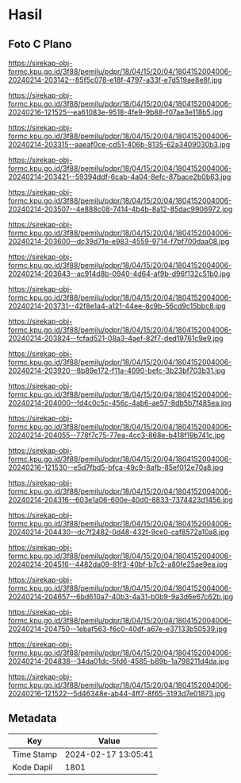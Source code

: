 # Hasil

## Foto C Plano

https://sirekap-obj-formc.kpu.go.id/3f88/pemilu/pdpr/18/04/15/20/04/1804152004006-20240214-203142--85f5c078-e18f-4797-a33f-e7d519ae8e8f.jpg

https://sirekap-obj-formc.kpu.go.id/3f88/pemilu/pdpr/18/04/15/20/04/1804152004006-20240216-121525--ea61083e-9518-4fe9-9b88-f07ae3e118b5.jpg

https://sirekap-obj-formc.kpu.go.id/3f88/pemilu/pdpr/18/04/15/20/04/1804152004006-20240214-203315--aaeaf0ce-cd51-406b-8135-62a3409030b3.jpg

https://sirekap-obj-formc.kpu.go.id/3f88/pemilu/pdpr/18/04/15/20/04/1804152004006-20240214-203421--59394ddf-6cab-4a04-8efc-87bace2b0b63.jpg

https://sirekap-obj-formc.kpu.go.id/3f88/pemilu/pdpr/18/04/15/20/04/1804152004006-20240214-203507--4e888c08-7414-4b4b-8a12-85dac9906972.jpg

https://sirekap-obj-formc.kpu.go.id/3f88/pemilu/pdpr/18/04/15/20/04/1804152004006-20240214-203600--dc39d71e-e983-4559-9714-f7bf700daa08.jpg

https://sirekap-obj-formc.kpu.go.id/3f88/pemilu/pdpr/18/04/15/20/04/1804152004006-20240214-203643--ac914d8b-0940-4d64-af9b-d96f132c51b0.jpg

https://sirekap-obj-formc.kpu.go.id/3f88/pemilu/pdpr/18/04/15/20/04/1804152004006-20240214-203731--42f8e1a4-a121-44ee-8c9b-56cd9c15bbc8.jpg

https://sirekap-obj-formc.kpu.go.id/3f88/pemilu/pdpr/18/04/15/20/04/1804152004006-20240214-203824--fcfad521-08a3-4aef-82f7-ded19761c9e9.jpg

https://sirekap-obj-formc.kpu.go.id/3f88/pemilu/pdpr/18/04/15/20/04/1804152004006-20240214-203920--8b89e172-f11a-4090-befc-3b23bf703b31.jpg

https://sirekap-obj-formc.kpu.go.id/3f88/pemilu/pdpr/18/04/15/20/04/1804152004006-20240214-204000--fd4c0c5c-456c-4ab6-ae57-8db5b7f485ea.jpg

https://sirekap-obj-formc.kpu.go.id/3f88/pemilu/pdpr/18/04/15/20/04/1804152004006-20240214-204055--778f7c75-77ea-4cc3-868e-b418f19b741c.jpg

https://sirekap-obj-formc.kpu.go.id/3f88/pemilu/pdpr/18/04/15/20/04/1804152004006-20240216-121530--e5d7fbd5-bfca-49c9-8afb-85ef012e70a8.jpg

https://sirekap-obj-formc.kpu.go.id/3f88/pemilu/pdpr/18/04/15/20/04/1804152004006-20240214-204316--603e1a06-600e-40d0-8833-7374423d1456.jpg

https://sirekap-obj-formc.kpu.go.id/3f88/pemilu/pdpr/18/04/15/20/04/1804152004006-20240214-204430--dc7f2482-0d48-432f-9ce0-caf8572a10a8.jpg

https://sirekap-obj-formc.kpu.go.id/3f88/pemilu/pdpr/18/04/15/20/04/1804152004006-20240214-204516--4482da09-81f3-40bf-b7c2-a80fe25ae9ea.jpg

https://sirekap-obj-formc.kpu.go.id/3f88/pemilu/pdpr/18/04/15/20/04/1804152004006-20240214-204657--6bd610a7-40b3-4a31-b0b9-9a3d6e67c62b.jpg

https://sirekap-obj-formc.kpu.go.id/3f88/pemilu/pdpr/18/04/15/20/04/1804152004006-20240214-204750--1ebaf563-f6c0-40df-a67e-e37133b50539.jpg

https://sirekap-obj-formc.kpu.go.id/3f88/pemilu/pdpr/18/04/15/20/04/1804152004006-20240214-204838--34da01dc-5fd6-4585-b89b-1a798211d4da.jpg

https://sirekap-obj-formc.kpu.go.id/3f88/pemilu/pdpr/18/04/15/20/04/1804152004006-20240216-121522--5d46348e-ab44-4ff7-8f65-3193d7e01873.jpg


## Metadata

| Key        | Value               |
| ---------- | ------------------- |
| Time Stamp | 2024-02-17 13:05:41 |
| Kode Dapil | 1801                |



